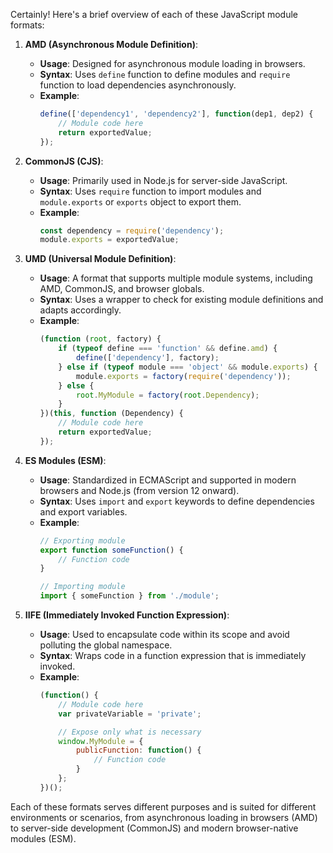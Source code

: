 Certainly! Here's a brief overview of each of these JavaScript module formats:

1. **AMD (Asynchronous Module Definition)**:
   - **Usage**: Designed for asynchronous module loading in browsers.
   - **Syntax**: Uses `define` function to define modules and `require` function to load dependencies asynchronously.
   - **Example**:
     ```javascript
     define(['dependency1', 'dependency2'], function(dep1, dep2) {
         // Module code here
         return exportedValue;
     });
     ```

2. **CommonJS (CJS)**:
   - **Usage**: Primarily used in Node.js for server-side JavaScript.
   - **Syntax**: Uses `require` function to import modules and `module.exports` or `exports` object to export them.
   - **Example**:
     ```javascript
     const dependency = require('dependency');
     module.exports = exportedValue;
     ```

3. **UMD (Universal Module Definition)**:
   - **Usage**: A format that supports multiple module systems, including AMD, CommonJS, and browser globals.
   - **Syntax**: Uses a wrapper to check for existing module definitions and adapts accordingly.
   - **Example**:
     ```javascript
     (function (root, factory) {
         if (typeof define === 'function' && define.amd) {
             define(['dependency'], factory);
         } else if (typeof module === 'object' && module.exports) {
             module.exports = factory(require('dependency'));
         } else {
             root.MyModule = factory(root.Dependency);
         }
     })(this, function (Dependency) {
         // Module code here
         return exportedValue;
     });
     ```

4. **ES Modules (ESM)**:
   - **Usage**: Standardized in ECMAScript and supported in modern browsers and Node.js (from version 12 onward).
   - **Syntax**: Uses `import` and `export` keywords to define dependencies and export variables.
   - **Example**:
     ```javascript
     // Exporting module
     export function someFunction() {
         // Function code
     }

     // Importing module
     import { someFunction } from './module';
     ```

5. **IIFE (Immediately Invoked Function Expression)**:
   - **Usage**: Used to encapsulate code within its scope and avoid polluting the global namespace.
   - **Syntax**: Wraps code in a function expression that is immediately invoked.
   - **Example**:
     ```javascript
     (function() {
         // Module code here
         var privateVariable = 'private';

         // Expose only what is necessary
         window.MyModule = {
             publicFunction: function() {
                 // Function code
             }
         };
     })();
     ```

Each of these formats serves different purposes and is suited for different environments or scenarios, from asynchronous loading in browsers (AMD) to server-side development (CommonJS) and modern browser-native modules (ESM).